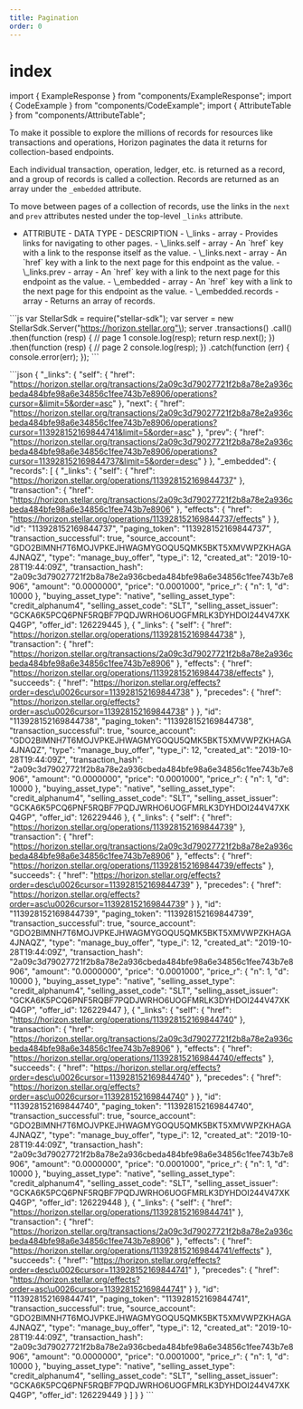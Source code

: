 ```yaml
---
title: Pagination
order: 0
---
```


# index

import { ExampleResponse } from "components/ExampleResponse"; import { CodeExample } from "components/CodeExample"; import { AttributeTable } from "components/AttributeTable";

To make it possible to explore the millions of records for resources like transactions and operations, Horizon paginates the data it returns for collection-based endpoints.

Each individual transaction, operation, ledger, etc. is returned as a record, and a group of records is called a collection. Records are returned as an array under the `_embedded` attribute.

To move between pages of a collection of records, use the links in the `next` and `prev` attributes nested under the top-level `_links` attribute.

 - ATTRIBUTE - DATA TYPE - DESCRIPTION - \\_links - array - Provides links for navigating to other pages. - \\_links.self - array - An \`href\` key with a link to the response itself as the value. - \\_links.next - array - An \`href\` key with a link to the next page for this endpoint as the value. - \\_links.prev - array - An \`href\` key with a link to the next page for this endpoint as the value. - \\_embedded - array - An \`href\` key with a link to the next page for this endpoint as the value. - \\_embedded.records - array - Returns an array of records.

 \`\`\`js var StellarSdk = require\("stellar-sdk"\); var server = new StellarSdk.Server\("https://horizon.stellar.org"\); server .transactions\(\) .call\(\) .then\(function \(resp\) { // page 1 console.log\(resp\); return resp.next\(\); }\) .then\(function \(resp\) { // page 2 console.log\(resp\); }\) .catch\(function \(err\) { console.error\(err\); }\); \`\`\`

 \`\`\`json { "\_links": { "self": { "href": "https://horizon.stellar.org/transactions/2a09c3d79027721f2b8a78e2a936cbeda484bfe98a6e34856c1fee743b7e8906/operations?cursor=&limit=5&order=asc" }, "next": { "href": "https://horizon.stellar.org/transactions/2a09c3d79027721f2b8a78e2a936cbeda484bfe98a6e34856c1fee743b7e8906/operations?cursor=113928152169844741&limit=5&order=asc" }, "prev": { "href": "https://horizon.stellar.org/transactions/2a09c3d79027721f2b8a78e2a936cbeda484bfe98a6e34856c1fee743b7e8906/operations?cursor=113928152169844737&limit=5&order=desc" } }, "\_embedded": { "records": \[ { "\_links": { "self": { "href": "https://horizon.stellar.org/operations/113928152169844737" }, "transaction": { "href": "https://horizon.stellar.org/transactions/2a09c3d79027721f2b8a78e2a936cbeda484bfe98a6e34856c1fee743b7e8906" }, "effects": { "href": "https://horizon.stellar.org/operations/113928152169844737/effects" } }, "id": "113928152169844737", "paging\_token": "113928152169844737", "transaction\_successful": true, "source\_account": "GDO2BIMNH7T6MOJVPKEJHWAGMYGOQU5QMK5BKT5XMVWPZKHAGA4JNAQZ", "type": "manage\_buy\_offer", "type\_i": 12, "created\_at": "2019-10-28T19:44:09Z", "transaction\_hash": "2a09c3d79027721f2b8a78e2a936cbeda484bfe98a6e34856c1fee743b7e8906", "amount": "0.0000000", "price": "0.0001000", "price\_r": { "n": 1, "d": 10000 }, "buying\_asset\_type": "native", "selling\_asset\_type": "credit\_alphanum4", "selling\_asset\_code": "SLT", "selling\_asset\_issuer": "GCKA6K5PCQ6PNF5RQBF7PQDJWRHO6UOGFMRLK3DYHDOI244V47XKQ4GP", "offer\_id": 126229445 }, { "\_links": { "self": { "href": "https://horizon.stellar.org/operations/113928152169844738" }, "transaction": { "href": "https://horizon.stellar.org/transactions/2a09c3d79027721f2b8a78e2a936cbeda484bfe98a6e34856c1fee743b7e8906" }, "effects": { "href": "https://horizon.stellar.org/operations/113928152169844738/effects" }, "succeeds": { "href": "https://horizon.stellar.org/effects?order=desc\u0026cursor=113928152169844738" }, "precedes": { "href": "https://horizon.stellar.org/effects?order=asc\u0026cursor=113928152169844738" } }, "id": "113928152169844738", "paging\_token": "113928152169844738", "transaction\_successful": true, "source\_account": "GDO2BIMNH7T6MOJVPKEJHWAGMYGOQU5QMK5BKT5XMVWPZKHAGA4JNAQZ", "type": "manage\_buy\_offer", "type\_i": 12, "created\_at": "2019-10-28T19:44:09Z", "transaction\_hash": "2a09c3d79027721f2b8a78e2a936cbeda484bfe98a6e34856c1fee743b7e8906", "amount": "0.0000000", "price": "0.0001000", "price\_r": { "n": 1, "d": 10000 }, "buying\_asset\_type": "native", "selling\_asset\_type": "credit\_alphanum4", "selling\_asset\_code": "SLT", "selling\_asset\_issuer": "GCKA6K5PCQ6PNF5RQBF7PQDJWRHO6UOGFMRLK3DYHDOI244V47XKQ4GP", "offer\_id": 126229446 }, { "\_links": { "self": { "href": "https://horizon.stellar.org/operations/113928152169844739" }, "transaction": { "href": "https://horizon.stellar.org/transactions/2a09c3d79027721f2b8a78e2a936cbeda484bfe98a6e34856c1fee743b7e8906" }, "effects": { "href": "https://horizon.stellar.org/operations/113928152169844739/effects" }, "succeeds": { "href": "https://horizon.stellar.org/effects?order=desc\u0026cursor=113928152169844739" }, "precedes": { "href": "https://horizon.stellar.org/effects?order=asc\u0026cursor=113928152169844739" } }, "id": "113928152169844739", "paging\_token": "113928152169844739", "transaction\_successful": true, "source\_account": "GDO2BIMNH7T6MOJVPKEJHWAGMYGOQU5QMK5BKT5XMVWPZKHAGA4JNAQZ", "type": "manage\_buy\_offer", "type\_i": 12, "created\_at": "2019-10-28T19:44:09Z", "transaction\_hash": "2a09c3d79027721f2b8a78e2a936cbeda484bfe98a6e34856c1fee743b7e8906", "amount": "0.0000000", "price": "0.0001000", "price\_r": { "n": 1, "d": 10000 }, "buying\_asset\_type": "native", "selling\_asset\_type": "credit\_alphanum4", "selling\_asset\_code": "SLT", "selling\_asset\_issuer": "GCKA6K5PCQ6PNF5RQBF7PQDJWRHO6UOGFMRLK3DYHDOI244V47XKQ4GP", "offer\_id": 126229447 }, { "\_links": { "self": { "href": "https://horizon.stellar.org/operations/113928152169844740" }, "transaction": { "href": "https://horizon.stellar.org/transactions/2a09c3d79027721f2b8a78e2a936cbeda484bfe98a6e34856c1fee743b7e8906" }, "effects": { "href": "https://horizon.stellar.org/operations/113928152169844740/effects" }, "succeeds": { "href": "https://horizon.stellar.org/effects?order=desc\u0026cursor=113928152169844740" }, "precedes": { "href": "https://horizon.stellar.org/effects?order=asc\u0026cursor=113928152169844740" } }, "id": "113928152169844740", "paging\_token": "113928152169844740", "transaction\_successful": true, "source\_account": "GDO2BIMNH7T6MOJVPKEJHWAGMYGOQU5QMK5BKT5XMVWPZKHAGA4JNAQZ", "type": "manage\_buy\_offer", "type\_i": 12, "created\_at": "2019-10-28T19:44:09Z", "transaction\_hash": "2a09c3d79027721f2b8a78e2a936cbeda484bfe98a6e34856c1fee743b7e8906", "amount": "0.0000000", "price": "0.0001000", "price\_r": { "n": 1, "d": 10000 }, "buying\_asset\_type": "native", "selling\_asset\_type": "credit\_alphanum4", "selling\_asset\_code": "SLT", "selling\_asset\_issuer": "GCKA6K5PCQ6PNF5RQBF7PQDJWRHO6UOGFMRLK3DYHDOI244V47XKQ4GP", "offer\_id": 126229448 }, { "\_links": { "self": { "href": "https://horizon.stellar.org/operations/113928152169844741" }, "transaction": { "href": "https://horizon.stellar.org/transactions/2a09c3d79027721f2b8a78e2a936cbeda484bfe98a6e34856c1fee743b7e8906" }, "effects": { "href": "https://horizon.stellar.org/operations/113928152169844741/effects" }, "succeeds": { "href": "https://horizon.stellar.org/effects?order=desc\u0026cursor=113928152169844741" }, "precedes": { "href": "https://horizon.stellar.org/effects?order=asc\u0026cursor=113928152169844741" } }, "id": "113928152169844741", "paging\_token": "113928152169844741", "transaction\_successful": true, "source\_account": "GDO2BIMNH7T6MOJVPKEJHWAGMYGOQU5QMK5BKT5XMVWPZKHAGA4JNAQZ", "type": "manage\_buy\_offer", "type\_i": 12, "created\_at": "2019-10-28T19:44:09Z", "transaction\_hash": "2a09c3d79027721f2b8a78e2a936cbeda484bfe98a6e34856c1fee743b7e8906", "amount": "0.0000000", "price": "0.0001000", "price\_r": { "n": 1, "d": 10000 }, "buying\_asset\_type": "native", "selling\_asset\_type": "credit\_alphanum4", "selling\_asset\_code": "SLT", "selling\_asset\_issuer": "GCKA6K5PCQ6PNF5RQBF7PQDJWRHO6UOGFMRLK3DYHDOI244V47XKQ4GP", "offer\_id": 126229449 } \] } } \`\`\`

